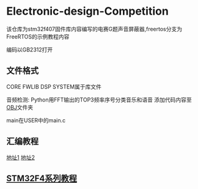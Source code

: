 # Electronic-design-Competition

该仓库为stm32f407固件库内容编写的电赛G题声音屏蔽器,freertos分支为FreeRTOS的示例教程内容

编码以GB2312打开

## 文件格式
CORE FWLIB DSP SYSTEM属于库文件

音频检测: Python用FFT输出的TOP3频率序号分类音乐和语音
添加代码内容至[OBJ](./OBJ)文件夹

main在USER中的main.c

## 汇编教程
[地址1](https://dosasm.github.io/docs/notes-njupt/%E6%B1%87%E7%BC%96%E8%AF%AD%E8%A8%80%E6%8C%87%E4%BB%A4%E9%9B%86)
[地址2](https://www.w3cschool.cn/assembly/assembly-stack.html)

## [STM32F4系列教程](https://dengjin.blog.csdn.net/article/details/108050011)
